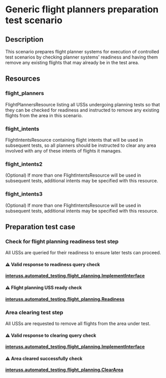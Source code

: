 # Generic flight planners preparation test scenario

## Description

This scenario prepares flight planner systems for execution of controlled test scenarios by checking planner systems' readiness and having them remove any existing flights that may already be in the test area.

## Resources

### flight_planners

FlightPlannersResource listing all USSs undergoing planning tests so that they can be checked for readiness and instructed to remove any existing flights from the area in this scenario.

### flight_intents

FlightIntentsResource containing flight intents that will be used in subsequent tests, so all planners should be instructed to clear any area involved with any of these intents of flights it manages.

### flight_intents2

(Optional) If more than one FlightIntentsResource will be used in subsequent tests, additional intents may be specified with this resource.

### flight_intents3

(Optional) If more than one FlightIntentsResource will be used in subsequent tests, additional intents may be specified with this resource.

## Preparation test case

### Check for flight planning readiness test step

All USSs are queried for their readiness to ensure later tests can proceed.

#### ⚠️ Valid response to readiness query check

**[interuss.automated_testing.flight_planning.ImplementInterface](../../requirements/interuss/automated_testing/flight_planning.md)**

#### ⚠️ Flight planning USS ready check

**[interuss.automated_testing.flight_planning.Readiness](../../requirements/interuss/automated_testing/flight_planning.md)**

### Area clearing test step

All USSs are requested to remove all flights from the area under test.

#### ⚠️ Valid response to clearing query check

**[interuss.automated_testing.flight_planning.ImplementInterface](../../requirements/interuss/automated_testing/flight_planning.md)**

#### ⚠️ Area cleared successfully check

**[interuss.automated_testing.flight_planning.ClearArea](../../requirements/interuss/automated_testing/flight_planning.md)**
